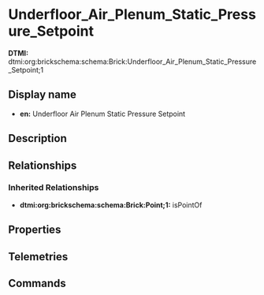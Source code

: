 # Underfloor_Air_Plenum_Static_Pressure_Setpoint
**DTMI:** dtmi:org:brickschema:schema:Brick:Underfloor_Air_Plenum_Static_Pressure_Setpoint;1
## Display name
- **en:** Underfloor Air Plenum Static Pressure Setpoint
## Description
## Relationships
### Inherited Relationships
* **dtmi:org:brickschema:schema:Brick:Point;1:** isPointOf
## Properties
## Telemetries
## Commands
